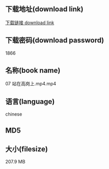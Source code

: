## 下载地址(download link)
[下载链接 download link](https://voluble-croquembouche-d321dc.netlify.app/?s=07+%E7%AB%99%E5%9C%A8%E9%AB%98%E5%B2%97%E4%B8%8A.mp4)

## 下载密码(download password)
1866

## 名称(book name)
07 站在高岗上.mp4.mp4

## 语言(language)
chinese

## MD5


## 大小(filesize)
207.9 MB
